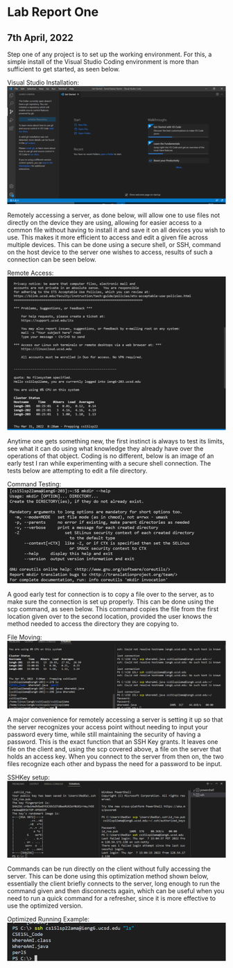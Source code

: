 # Lab Report One
 
## 7th April, 2022
 
 
 
Step one of any project is to set up the working environment. For this, a simple install of the Visual Studio Coding environment is more than sufficient to get started, as seen below.
 
Visual Studio Installation:
![VS Install](VisualStudioCodeInstall.png)
 
 
Remotely accessing a server, as done below, will allow one to use files not directly on the device they are using, allowing for easier access to a common file without having to install it and save it on all devices you wish to use. This makes it more efficient to access and edit a given file across multiple devices. This can be done using a secure shell, or SSH, command on the host device to the server one wishes to access, results of such a connection can be seen below.
 
Remote Access:
![Remote Access](Lab1Part3.png)
 
 
Anytime one gets something new, the first instinct is always to test its limits, see what it can do using what knowledge they already have over the operations of that object. Coding is no different, below is an image of an early test I ran while experimenting with a secure shell connection. The tests below are attempting to edit a file directory.
 
Command Testing:
![Testing Commands](CSE15lLab1Part4.png)
 
 
A good early test for connection is to copy a file over to the server, as to make sure the connection is set up properly. This can be done using the scp command, as seen below. This command copies the file from the first location given over to the second location, provided the user knows the method needed to access the directory they are copying to.
 
File Moving:
![Moving Files with scp](SCPscreenshot.png)
 
A major convenience for remotely accessing a server is setting it up so that the server recognizes your access point without needing to input your password every time, while still maintaining the security of having a password. This is the exact function that an SSH Key grants. It leaves one file on the client and, using the scp covered above, a file on the server that holds an access key. When you connect to the server from then on, the two files recognize each other and bypass the need for a password to be input.
 
SSHKey setup:
![Setting an SSH Key](SSHKey.png)
 
 
Commands can be run directly on the client without fully accessing the server. This can be done using this optimization method shown below, essentially the client briefly connects to the server, long enough to run the command given and then disconnects again, which can be useful when you need to run a quick command for a refresher, since it is more effective to use the optimized version.
 
Optimized Running Example:
![Optimizing Remote Running](OptimizingRunning.png)
